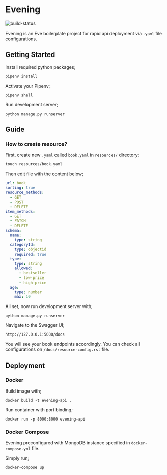 # Evening

![build-status](https://api.travis-ci.com/ycbayrak/evening.svg)

Evening is an Eve boilerplate project for rapid api deployment via `.yaml` file configurations.

## Getting Started

Install required python packages;

```shell
pipenv install
```

Activate your Pipenv;

```
pipenv shell
```

Run development server;

```
python manage.py runserver
```

## Guide

### How to create resource?

First, create new `.yaml` called `book.yaml` in `resources/` directory;

```shell
touch resources/book.yaml
```

Then edit file with the content below;

```yaml
url: book
sorting: true
resource_methods:
  - GET
  - POST
  - DELETE
item_methods:
  - GET
  - PATCH
  - DELETE
schema:
  name:
    type: string
  categoryId:
    type: objectid
    required: true
  type:
    type: string
    allowed:
      - bestseller
      - low-price
      - high-price
  age:
    type: number
    max: 10
```

All set, now run development server with;

```shell
python manage.py runserver
```

Navigate to the Swagger UI;

```
http://127.0.0.1:5000/docs
```

You will see your book endpoints accordingly. You can check all configurations on `/docs/resource-config.rst` file.

## Deployment

### Docker

Build image with;

```shell
docker build -t evening-api .
```

Run container with port binding;

```shell
docker run -p 8000:8000 evening-api
```

### Docker Compose

Evening preconfigured with MongoDB instance specified in `docker-compose.yml` file.

Simply run;

```shell
docker-compose up
```
